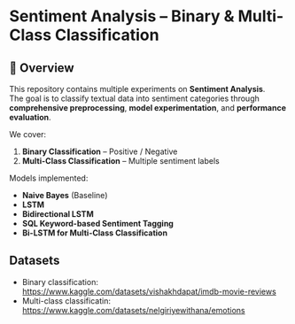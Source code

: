 # Sentiment Analysis – Binary & Multi-Class Classification

## 📌 Overview
This repository contains multiple experiments on **Sentiment Analysis**.  
The goal is to classify textual data into sentiment categories through **comprehensive preprocessing**, **model experimentation**, and **performance evaluation**.

We cover:
1. **Binary Classification** – Positive / Negative
2. **Multi-Class Classification** – Multiple sentiment labels

Models implemented:
- **Naive Bayes** (Baseline)
- **LSTM**
- **Bidirectional LSTM**
- **SQL Keyword-based Sentiment Tagging**
- **Bi-LSTM for Multi-Class Classification**

## Datasets

- Binary classification: https://www.kaggle.com/datasets/vishakhdapat/imdb-movie-reviews
- Multi-class classificatin: https://www.kaggle.com/datasets/nelgiriyewithana/emotions
